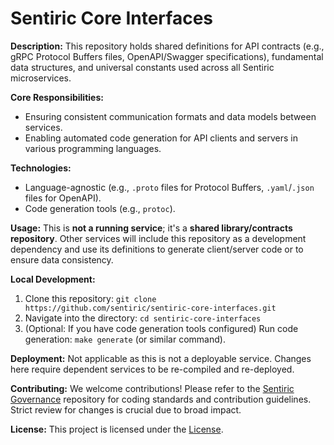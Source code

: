 # Sentiric Core Interfaces

**Description:** This repository holds shared definitions for API contracts (e.g., gRPC Protocol Buffers files, OpenAPI/Swagger specifications), fundamental data structures, and universal constants used across all Sentiric microservices.

**Core Responsibilities:**
*   Ensuring consistent communication formats and data models between services.
*   Enabling automated code generation for API clients and servers in various programming languages.

**Technologies:**
*   Language-agnostic (e.g., `.proto` files for Protocol Buffers, `.yaml`/`.json` files for OpenAPI).
*   Code generation tools (e.g., `protoc`).

**Usage:**
This is **not a running service**; it's a **shared library/contracts repository**. Other services will include this repository as a development dependency and use its definitions to generate client/server code or to ensure data consistency.

**Local Development:**
1.  Clone this repository: `git clone https://github.com/sentiric/sentiric-core-interfaces.git`
2.  Navigate into the directory: `cd sentiric-core-interfaces`
3.  (Optional: If you have code generation tools configured) Run code generation: `make generate` (or similar command).

**Deployment:**
Not applicable as this is not a deployable service. Changes here require dependent services to be re-compiled and re-deployed.

**Contributing:**
We welcome contributions! Please refer to the [Sentiric Governance](https://github.com/sentiric/sentiric-governance) repository for coding standards and contribution guidelines. Strict review for changes is crucial due to broad impact.

**License:**
This project is licensed under the [License](LICENSE).
